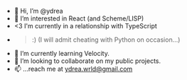 - 👋 Hi, I’m @ydrea
- 👀 I’m interested in React (and Scheme/LISP)
- <3 I'm currently in a relationship with TypeScript
- >:) (I will admit cheating with Python on occasion...)
- 🌱 I’m currently learning Velocity.
- 💞️ I’m looking to collaborate on my public projects.
- 📫 ...reach me at ydrea.wrld@gmail.com

<!---
ydrea/ydrea is a ✨ special ✨ repository because its `README.md` (this file) appears on your GitHub profile.
You can click the Preview link to take a look at your changes.
--->
